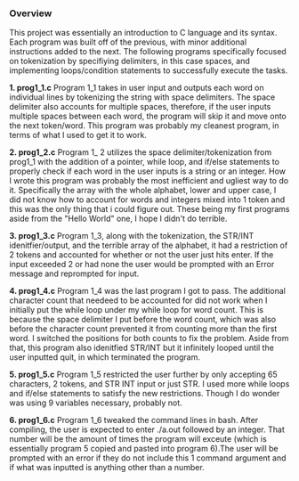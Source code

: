 ### Overview
This project was essentially an introduction to C language and its syntax. Each program was built off of the previous, with minor additional instructions added to the next. The following programs specifically focused on tokenization by specifiying delimiters, in this case spaces, and implementing loops/condition statements to successfully execute the tasks.  

**1. prog1_1.c**
    Program 1_1 takes in user input and outputs each word on individual lines by tokenizing the string with space delimiters. The space delimiter also accounts for multiple spaces, therefore, if the user inputs multiple spaces between each word, the program will skip it and move onto the next token/word. This program was probably my cleanest program, in terms of what I used to get it to work. 
     
**2. prog1_2.c**
    Program 1_ 2 utilizes the space delimiter/tokenization from prog1_1 with the addition of a pointer, while loop, and if/else statements to properly check if each word in the user inputs is a string or an integer. How I wrote this program was probably the most inefficient and ugliest way to do it. Specifically the array with the whole alphabet, lower and upper case, I did not know how to account for words and integers mixed into 1 token and this was the only thing that i could figure out. These being my first programs aside from the "Hello World" one, I hope I didn't do terrible. 
    
**3. prog1_3.c**
    Program 1_3, along with the tokenization, the STR/INT idenitfier/output, and the terrible array of the alphabet, it had a restriction of 2 tokens and accounted for whether or not the user just hits enter. If the input exceeded 2 or had none the user would be prompted with an Error message and reprompted for input. 
    
**4. prog1_4.c**
    Program 1_4 was the last program I got to pass. The additional character count that needeed to be accounted for did not work when I initially put the while loop under my while loop for word count. This is because the space delimiter I put before the word count, which was also before the character count prevented it from counting more than the first word. I switched the positions for both counts to fix the problem. Aside from that, this program also idenitfied STR/INT but it infinitely looped until the user inputted quit, in which terminated the program. 
    
**5. prog1_5.c**
    Program 1_5 restricted the user further by only accepting 65 characters, 2 tokens, and STR INT input or just STR. I used more while loops and if/else statements to satisfy the new restrictions. Though I do wonder was using 9 variables necessary, probably not. 
    
**6. prog1_6.c**
    Program 1_6 tweaked the command lines in bash. After compiling, the user is expected to enter ./a.out followed by an integer. That number will be the amount of times the program will exceute (which is essentially program 5 copied and pasted into program 6).The user will be prompted with an error if they do not include this 1 command argument and if what was inputted is anything other than a number. 


